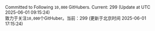Committed to Following `10,000` GitHubers. Current: <!-- FOLLOWING_COUNT -->299<!-- FOLLOWING_COUNT --> (Update at UTC <!-- LAST_UPDATED -->2025-06-01 09:15:24<!-- LAST_UPDATED -->)<br>
致力于关注`10,000`个GitHuber。当前：<!-- FOLLOWING_COUNT -->299<!-- FOLLOWING_COUNT --> (更新于北京时间 <!-- LAST_UPDATED_CST -->2025-06-01 17:15:24<!-- LAST_UPDATED_CST -->)
